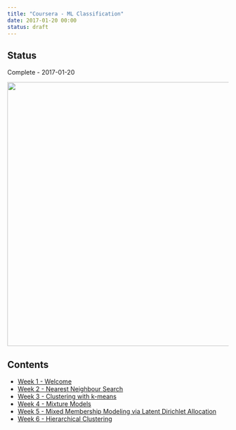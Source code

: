 ```yaml
---
title: "Coursera - ML Classification"
date: 2017-01-20 00:00
status: draft
---
```


## Status

Complete - 2017-01-20

<img src="./images/cert.png" width="600px"></img>

## Contents

* [Week 1 - Welcome](notes/literature/moocs/coursera/ml-clustering-and-retrieval/week-1.md)
* [Week 2 - Nearest Neighbour Search](notes/literature/moocs/coursera/ml-clustering-and-retrieval/week-2.md)
* [Week 3 - Clustering with k-means](notes/literature/moocs/coursera/ml-clustering-and-retrieval/week-3.md)
* [Week 4 - Mixture Models](notes/literature/moocs/coursera/ml-clustering-and-retrieval/week-4.md)
* [Week 5 - Mixed Membership Modeling via Latent Dirichlet Allocation](notes/literature/moocs/coursera/ml-clustering-and-retrieval/week-5.md)
* [Week 6 - Hierarchical Clustering](notes/literature/moocs/coursera/ml-clustering-and-retrieval/week-6.md)
